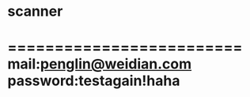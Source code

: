 # scanner
=========================
mail:penglin@weidian.com
password:testagain!haha
=========================
